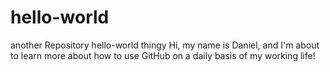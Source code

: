 # hello-world
another Repository hello-world thingy
Hi, my name is Daniel, and I'm about to learn more about how to use GitHub on a daily basis of my working life!
